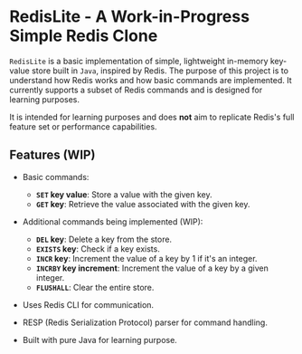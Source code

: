 # RedisLite - A Work-in-Progress Simple Redis Clone

`RedisLite` is a basic implementation of simple, lightweight in-memory key-value store built in `Java`, inspired by Redis. The purpose of this project is to understand how Redis works and how basic commands are implemented. It currently supports a subset of Redis commands and is designed for learning purposes.

It is intended for learning purposes and does **not** aim to replicate Redis's full feature set or performance capabilities.

## Features (WIP)

- Basic commands:
  - **`SET` key value**: Store a value with the given key.
  - **`GET` key**: Retrieve the value associated with the given key.
- Additional commands being implemented (WIP):
  - **`DEL` key**: Delete a key from the store.
  - **`EXISTS` key**: Check if a key exists.
  - **`INCR` key**: Increment the value of a key by 1 if it's an integer.
  - **`INCRBY` key increment**: Increment the value of a key by a given integer.
  - **`FLUSHALL`**: Clear the entire store.

- Uses Redis CLI for communication.
- RESP (Redis Serialization Protocol) parser for command handling.
- Built with pure Java for learning purpose.

